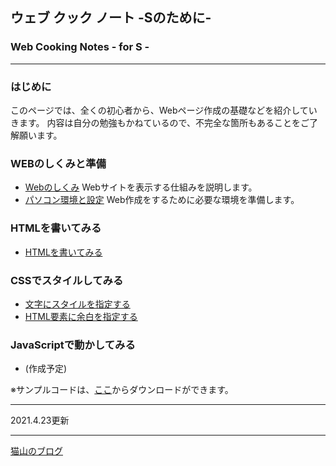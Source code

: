 ## ウェブ クック ノート  -Sのために-
### Web Cooking Notes - for S -
---

### はじめに
このページでは、全くの初心者から、Webページ作成の基礎などを紹介していきます。
内容は自分の勉強もかねているので、不完全な箇所もあることをご了解願います。

### WEBのしくみと準備
- [Webのしくみ](docs/shikumi.html) Webサイトを表示する仕組みを説明します。
- [パソコン環境と設定](docs/setting.html) Web作成をするために必要な環境を準備します。

### HTMLを書いてみる
- [HTMLを書いてみる](docs/html_is.md) 

### CSSでスタイルしてみる
- [文字にスタイルを指定する](docs/css_text.md)
- [HTML要素に余白を指定する](docs/css_boxmodel.md) 

### JavaScriptで動かしてみる
- (作成予定)

※サンプルコードは、[ここ](https://github.com/TTS2141/imository)からダウンロードができます。

---

2021.4.23更新

---

[猫山のブログ](https://tts2141.github.io/blog/)
